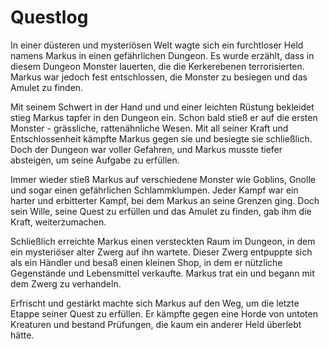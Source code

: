 # Questlog

In einer düsteren und mysteriösen Welt wagte sich ein furchtloser Held namens Markus in einen gefährlichen Dungeon. Es wurde erzählt, dass in diesem Dungeon Monster lauerten, die die Kerkerebenen terrorisierten. Markus war jedoch fest entschlossen, die Monster zu besiegen und das Amulet zu finden.

Mit seinem Schwert in der Hand und und einer leichten Rüstung bekleidet stieg Markus tapfer in den Dungeon ein. Schon bald stieß er auf die ersten Monster - grässliche, rattenähnliche Wesen. Mit all seiner Kraft und Entschlossenheit kämpfte Markus gegen sie und besiegte sie schließlich. Doch der Dungeon war voller Gefahren, und Markus musste tiefer absteigen, um seine Aufgabe zu erfüllen.

Immer wieder stieß Markus auf verschiedene Monster wie Goblins, Gnolle und sogar einen gefährlichen Schlammklumpen. Jeder Kampf war ein harter und erbitterter Kampf, bei dem Markus an seine Grenzen ging. Doch sein Wille, seine Quest zu erfüllen und das Amulet zu finden, gab ihm die Kraft, weiterzumachen.

Schließlich erreichte Markus einen versteckten Raum im Dungeon, in dem ein mysteriöser alter Zwerg auf ihn wartete. Dieser Zwerg entpuppte sich als ein Händler und besaß einen kleinen Shop, in dem er nützliche Gegenstände und Lebensmittel verkaufte. Markus trat ein und begann mit dem Zwerg zu verhandeln.

Erfrischt und gestärkt machte sich Markus auf den Weg, um die letzte Etappe seiner Quest zu erfüllen. Er kämpfte gegen eine Horde von untoten Kreaturen und bestand Prüfungen, die kaum ein anderer Held überlebt hätte.
